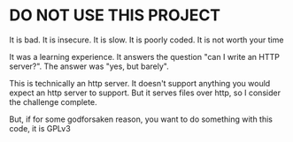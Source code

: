 # DO NOT USE THIS PROJECT

It is bad. It is insecure. It is slow. It is poorly coded. It is not worth your time

It was a learning experience. It answers the question "can I write an HTTP server?". The answer was "yes, but barely".

This is technically an http server. It doesn't support anything you would expect an http server to support.  But it serves files over http, so I consider the challenge complete.

But, if for some godforsaken reason, you want to do something with this code, it is GPLv3

